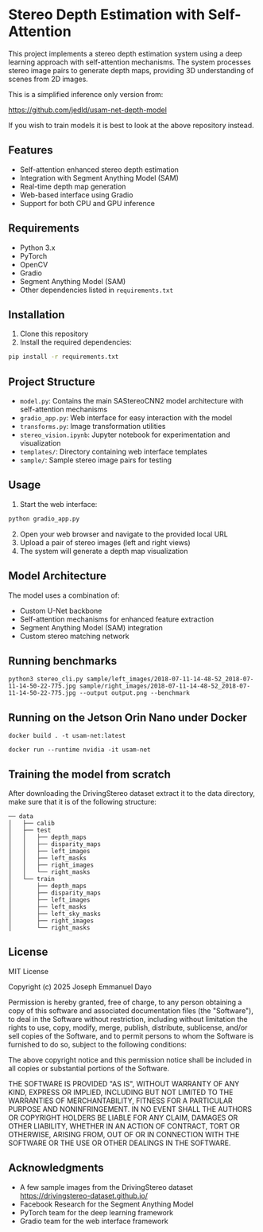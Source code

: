 # Stereo Depth Estimation with Self-Attention

This project implements a stereo depth estimation system using a deep learning approach with self-attention mechanisms. The system processes stereo image pairs to generate depth maps, providing 3D understanding of scenes from 2D images.

This is a simplified inference only version from:

https://github.com/jedld/usam-net-depth-model

If you wish to train models it is best to look at the above repository instead.

## Features

- Self-attention enhanced stereo depth estimation
- Integration with Segment Anything Model (SAM)
- Real-time depth map generation
- Web-based interface using Gradio
- Support for both CPU and GPU inference

## Requirements

- Python 3.x
- PyTorch
- OpenCV
- Gradio
- Segment Anything Model (SAM)
- Other dependencies listed in `requirements.txt`

## Installation

1. Clone this repository
2. Install the required dependencies:
```bash
pip install -r requirements.txt
```

## Project Structure

- `model.py`: Contains the main SAStereoCNN2 model architecture with self-attention mechanisms
- `gradio_app.py`: Web interface for easy interaction with the model
- `transforms.py`: Image transformation utilities
- `stereo_vision.ipynb`: Jupyter notebook for experimentation and visualization
- `templates/`: Directory containing web interface templates
- `sample/`: Sample stereo image pairs for testing

## Usage

1. Start the web interface:
```bash
python gradio_app.py
```

2. Open your web browser and navigate to the provided local URL
3. Upload a pair of stereo images (left and right views)
4. The system will generate a depth map visualization

## Model Architecture

The model uses a combination of:
- Custom U-Net backbone
- Self-attention mechanisms for enhanced feature extraction
- Segment Anything Model (SAM) integration
- Custom stereo matching network

## Running benchmarks

```
python3 stereo_cli.py sample/left_images/2018-07-11-14-48-52_2018-07-11-14-50-22-775.jpg sample/right_images/2018-07-11-14-48-52_2018-07-11-14-50-22-775.jpg --output output.png --benchmark
```

## Running on the Jetson Orin Nano under Docker 

```
docker build . -t usam-net:latest
```

```
docker run --runtime nvidia -it usam-net 
```

## Training the model from scratch

After downloading the DrivingStereo dataset extract it to the data directory, make sure
that it is of the following structure:

```
── data
│   ├── calib
│   ├── test
│   │   ├── depth_maps
│   │   ├── disparity_maps
│   │   ├── left_images
│   │   ├── left_masks
│   │   ├── right_images
│   │   └── right_masks
│   └── train
│       ├── depth_maps
│       ├── disparity_maps
│       ├── left_images
│       ├── left_masks
│       ├── left_sky_masks
│       ├── right_images
│       └── right_masks
```

## License

MIT License

Copyright (c) 2025 Joseph Emmanuel Dayo

Permission is hereby granted, free of charge, to any person obtaining a copy
of this software and associated documentation files (the "Software"), to deal
in the Software without restriction, including without limitation the rights
to use, copy, modify, merge, publish, distribute, sublicense, and/or sell
copies of the Software, and to permit persons to whom the Software is
furnished to do so, subject to the following conditions:

The above copyright notice and this permission notice shall be included in all
copies or substantial portions of the Software.

THE SOFTWARE IS PROVIDED "AS IS", WITHOUT WARRANTY OF ANY KIND, EXPRESS OR
IMPLIED, INCLUDING BUT NOT LIMITED TO THE WARRANTIES OF MERCHANTABILITY,
FITNESS FOR A PARTICULAR PURPOSE AND NONINFRINGEMENT. IN NO EVENT SHALL THE
AUTHORS OR COPYRIGHT HOLDERS BE LIABLE FOR ANY CLAIM, DAMAGES OR OTHER
LIABILITY, WHETHER IN AN ACTION OF CONTRACT, TORT OR OTHERWISE, ARISING FROM,
OUT OF OR IN CONNECTION WITH THE SOFTWARE OR THE USE OR OTHER DEALINGS IN THE
SOFTWARE.

## Acknowledgments
- A few sample images from the DrivingStereo dataset https://drivingstereo-dataset.github.io/
- Facebook Research for the Segment Anything Model
- PyTorch team for the deep learning framework
- Gradio team for the web interface framework
